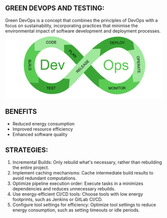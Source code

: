 ## GREEN DEVOPS AND TESTING:
Green DevOps is a concept that combines the principles of DevOps with a focus on sustainability, incorporating practices that minimise the environmental impact of software development and deployment processes.
![picture](./images/pic1.PNG)


## BENEFITS
- Reduced energy consumption
- Improved resource efficiency
- Enhanced software quality

## STRATEGIES:
1. Incremental Builds: Only rebuild what's necessary, rather than rebuilding the entire project.
2. Implement caching mechanisms: Cache intermediate build results to avoid redundant computations.
3. Optimize pipeline execution order: Execute tasks in a minimizes dependencies and reduces unnecessary rebuilds.
4. Use energy-efficient CI/CD tools: Choose tools with low energy footprints, such as Jenkins or GitLab CI/CD.
5. Configure tool settings for efficiency: Optimize tool settings to reduce energy consumption, such as setting timeouts or idle periods.

